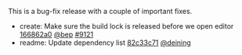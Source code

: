 

This is a bug-fix release with a couple of important fixes.

* create: Make sure the build lock is released before we open editor [166862a0](https://github.com/gohugoio/hugo/commit/166862a096e1d920f46b18c600e8dadcb478b839) [@bep](https://github.com/bep) [#9121](https://github.com/gohugoio/hugo/issues/9121)
* readme: Update dependency list [82c33c71](https://github.com/gohugoio/hugo/commit/82c33c7105a4d0c0e097f0d074c02995cb2b4d20) [@deining](https://github.com/deining) 



